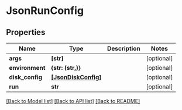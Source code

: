 # JsonRunConfig


## Properties
Name | Type | Description | Notes
------------ | ------------- | ------------- | -------------
**args** | **[str]** |  | [optional] 
**environment** | **{str: (str,)}** |  | [optional] 
**disk_config** | [**[JsonDiskConfig]**](JsonDiskConfig.md) |  | [optional] 
**run** | **str** |  | [optional] 

[[Back to Model list]](../README.md#documentation-for-models) [[Back to API list]](../README.md#documentation-for-api-endpoints) [[Back to README]](../README.md)


